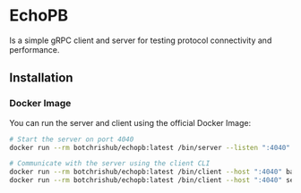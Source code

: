 # EchoPB

Is a simple gRPC client and server for testing protocol connectivity and performance.

## Installation

### Docker Image

You can run the server and client using the official Docker Image:

```bash
# Start the server on port 4040
docker run --rm botchrishub/echopb:latest /bin/server --listen ":4040"

# Communicate with the server using the client CLI
docker run --rm botchrishub/echopb:latest /bin/client --host ":4040" basic "hello world!"
docker run --rm botchrishub/echopb:latest /bin/client --host ":4040" server-stream "hello world!" --count 1000 --interval 250
```
